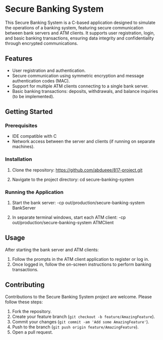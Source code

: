 # Secure Banking System

This Secure Banking System is a C-based application designed to simulate the operations of a banking system, featuring secure communication between bank servers and ATM clients. It supports user registration, login, and basic banking transactions, ensuring data integrity and confidentiality through encrypted communications.

## Features

- User registration and authentication.
- Secure communication using symmetric encryption and message authentication codes (MAC).
- Support for multiple ATM clients connecting to a single bank server.
- Basic banking transactions: deposits, withdrawals, and balance inquiries (to be implemented).

## Getting Started

### Prerequisites

- IDE compatible with C
- Network access between the server and clients (if running on separate machines).

### Installation

1. Clone the repository:
https://github.com/abdueee/817-project.git

2. Navigate to the project directory:
cd secure-banking-system

### Running the Application

1. Start the bank server:
-cp out/production/secure-banking-system BankServer

2. In separate terminal windows, start each ATM client:
-cp out/production/secure-banking-system ATMClient


## Usage

After starting the bank server and ATM clients:

1. Follow the prompts in the ATM client application to register or log in.
2. Once logged in, follow the on-screen instructions to perform banking transactions.

## Contributing

Contributions to the Secure Banking System project are welcome. Please follow these steps:

1. Fork the repository.
2. Create your feature branch (`git checkout -b feature/AmazingFeature`).
3. Commit your changes (`git commit -am 'Add some AmazingFeature'`).
4. Push to the branch (`git push origin feature/AmazingFeature`).
5. Open a pull request.
